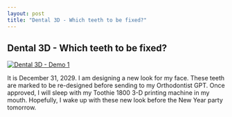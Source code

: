 ```yaml
---
layout: post
title: "Dental 3D - Which teeth to be fixed?"
---
```

## Dental 3D - Which teeth to be fixed?

[![Dental 3D - Demo 1](https://img.youtube.com/vi/KnZu1PB_Sq8/0.jpg)](https://youtu.be/KnZu1PB_Sq8) 

It is December 31, 2029. I am designing a new look for my face. These teeth are marked to be re-designed before sending to my Orthodontist GPT. Once approved, I will sleep with my Toothie 1800 3-D printing machine in my mouth. Hopefully, I wake up with these new look before the New Year party tomorrow.
